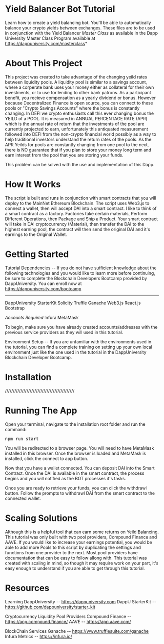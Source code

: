 # Yield Balancer Bot Tutorial
Learn how to create a yield balancing bot. You'll be able to automatically balance your crypto yields between exchanges. These files are to be used in conjunction with the Yield Balancer *Master Class* as available in the Dapp University Master Class Program available at https://dappuniversity.com/masterclass*

# About This Project
This project was created to take advantage of the changing yeild rates between liquidity pools. A liquidity pool is similar to a savings account, where a corperate bank uses your money either as collateral for their own investments, or to use for lending to other bank patrons. As a participant benefit, you recieve compensation as a yearly dividend or bonus. However because Decentralized Finance is open source, you can connect to these pools or "Crypto Savings Accounts" where the bonus is constantly changing. In DEFI we crypto enthusiasts call this ever changing bonus the YEILD of a POOL. It is measured in ANNUAL PERCENTAGE RATE (APR) which is the annual rate of return that the investments of the pool are currently projected to earn, unfortunately this antiquated measurement followed into DEFI from the non-crypto financial world possibly as a way to help traditional investors understand the return rates of the pools. As the APR Yeilds for pools are constantly changing from one pool to the next, there is NO guarantee that if you plan to store your money long term and earn interest from the pool that you are storing your funds. 

This problem can be solved with the use and implementation of this Dapp. 

# How It Works
The script is built and runs in conjunction with smart contracts that you will deploy to the MainNet Ethereum Blockchain. The script uses Web3.js to connect a wallet, then will accept DAI into a smart contract. I like to think of a smart contract as a factory. Factories take certain materials, Perform Different Operations, then Package and Ship a Product. Your smart contract will take in DAI cryptocurrency (Material), then transfer the DAI to the highest earning pool, the contract will then send the original DAI and it's earnings to the Original Wallet. 

# Getting Started
Tutorial Dependencies -- If you do not have sufficient knowledge about the following technologies and you would like to learn more before continuing, be sure to complete the Blockchain Developers Bootcamp provided by DappUniversity. You can enroll now at https://dappuniversity.com/bootcamp
<hr>
DappUniversity StarterKit
Solidity
Truffle
Ganache
Web3.js
React.js
Bootstrap

*Accounts Required*
Infura
MetaMask

To begin, make sure you have already created accounts/addresses with the previous service providers as they will used in this tutorial. 

Environment Setup -- If you are unfamiliar with the environments used in the tutorial, you can find a complete training on setting up your own local environment just like the one used in the tutorial in the DappUniversity Blockchain Developer Bootcamp. 

# Installation

/////////////////////////////////////////////

# Running The App

Open your terminal, navigate to the installation root folder and run the command:
<pre>npm run start</pre>

You will be redirected to a browser page. You will need to have MetaMask installed in this browser. Once the browser is loaded and MetaMask is installed, click the connect to app button. 

Now that you have a wallet connected. You can deposit DAI into the Smart Contract. Once the DAI is available in the smart contract, the process begins and you will notified as the BOT processes it's tasks. 

Once you are ready to retrieve your funds, you can click the withdrawl button. Follow the prompts to withdrawl DAI from the smart contract to the connected wallet. 

# Scaling Solutions

Although this is a helpful tool that can earn some returns on Yeild Balancing. This tutorial was only built with two pool providers, Compound Finance and AAVE. If you would like to increase your earnings potential, you would be able to add more Pools to this script by duplicating the settings and functions from one provider to the next. Most pool providers have documentation that can be easy to follow allong with. This tutorial was created with scaling in mind, so though it may require work on your part, it's easy enough to understand if you are able to get through this tutorial. 

# Resources

Learning
DappUniversity -- https://dappuniversity.com
DappU StarterKit -- https://github.com/dappuniversity/starter_kit

Cryptocurrency Liquidity Pool Providers
Compound Finance -- https://app.compound.finance/
AAVE -- https://app.aave.com/

BlockChain Services
Ganache -- https://www.trufflesuite.com/ganache
Infura Metrics -- https://infura.io/

